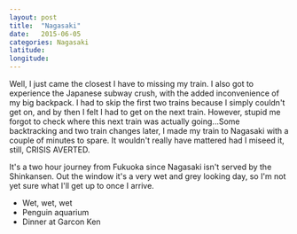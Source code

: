 ```yaml
---
layout: post
title:  "Nagasaki"
date:   2015-06-05
categories: Nagasaki
latitude:
longitude:
---
```


Well, I just came the closest I have to missing my train. I also got to experience the Japanese subway crush, with the added inconvenience of my big backpack. I had to skip the first two trains because I simply couldn't get on, and by then I felt I had to get on the next train. However, stupid me forgot to check where this next train was actually going...Some backtracking and two train changes later, I made my train to Nagasaki with a couple of minutes to spare. It wouldn't really have mattered had I miseed it, still, CRISIS AVERTED.

It's a two hour journey from Fukuoka since Nagasaki isn't served by the Shinkansen. Out the window it's a very wet and grey looking day, so I'm not yet sure what I'll get up to once I arrive.

- Wet, wet, wet
- Penguin aquarium
- Dinner at Garcon Ken
